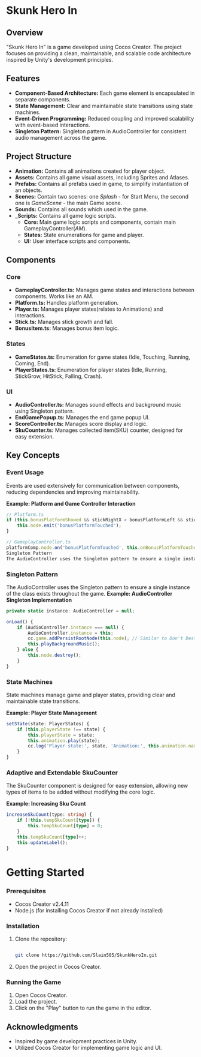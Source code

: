 # Skunk Hero In
## Overview
"Skunk Hero In" is a game developed using Cocos Creator. The project focuses on providing a clean, maintainable, and scalable code architecture inspired by Unity's development principles.

## Features

- **Component-Based Architecture:** Each game element is encapsulated in separate components.
- **State Management:** Clear and maintainable state transitions using state machines.
- **Event-Driven Programming:** Reduced coupling and improved scalability with event-based interactions.
- **Singleton Pattern:** Singleton pattern in AudioController for consistent audio management across the game.
## Project Structure
- **Animation:** Contains all animations created for player object.
- **Assets:** Contains all game visual assets, including Sprites and Atlases.
- **Prefabs:** Contains all prefabs used in game, to simplify instantiation of an objects.
- **Scenes:** Contain two scenes: one *Splash* - for Start Menu, the second one is *GameScene* - the main Game scene.
- **Sounds:** Contains all sounds which used in the game.
- **_Scripts:** Contains all game logic scripts.
  - **Core:** Main game logic scripts and components, contain main GameplayController(*AM*).
  - **States:** State enumerations for game and player.
  - **UI:** User interface scripts and components.
## Components
### Core
- **GameplayController.ts:** Manages game states and interactions between components. Works like an AM.
- **Platform.ts:** Handles platform generation.
- **Player.ts:** Manages player states(relates to Animations) and interactions.
- **Stick.ts:** Manages stick growth and fall.
- **BonusItem.ts:** Manages bonus item logic.
### States
- **GameStates.ts:** Enumeration for game states (Idle, Touching, Running, Coming, End).
- **PlayerStates.ts:** Enumeration for player states (Idle, Running, StickGrow, HitStick, Falling, Crash).
### UI
- **AudioController.ts:** Manages sound effects and background music using Singleton pattern.
- **EndGamePopup.ts:** Manages the end game popup UI.
- **ScoreController.ts:** Manages score display and logic.
- **SkuCounter.ts:** Manages collected item(SKU) counter, designed for easy extension.
## Key Concepts
### Event Usage
Events are used extensively for communication between components, reducing dependencies and improving maintainability.

**Example: Platform and Game Controller Interaction**

```typescript
// Platform.ts
if (this.bonusPlatformShowed && stickRightX > bonusPlatformLeft && stickRightX < bonusPlatformRight) {
    this.node.emit('bonusPlatformTouched');
}

// GameplayController.ts
platformComp.node.on('bonusPlatformTouched', this.onBonusPlatformTouched, this);
Singleton Pattern
The AudioController uses the Singleton pattern to ensure a single instance of the class exists throughout the game, similar to Unity's Don't Destroy On Load.
```
### Singleton Pattern
The AudioController uses the Singleton pattern to ensure a single instance of the class exists throughout the game.
**Example: AudioController Singleton Implementation**

```typescript
private static instance: AudioController = null;

onLoad() {
    if (AudioController.instance === null) {
        AudioController.instance = this;
        cc.game.addPersistRootNode(this.node); // Similar to Don't Destroy On Load in Unity
        this.playBackgroundMusic();
    } else {
        this.node.destroy();
    }
}
```
### State Machines
State machines manage game and player states, providing clear and maintainable state transitions.

**Example: Player State Management**

```typescript
setState(state: PlayerStates) {
    if (this.playerState !== state) {
        this.playerState = state;
        this.animation.play(state);
        cc.log('Player state:', state, 'Animation:', this.animation.name);
    }
}
```
### Adaptive and Extendable SkuCounter
The SkuCounter component is designed for easy extension, allowing new types of items to be added without modifying the core logic.

**Example: Increasing Sku Count**
```typescript
increaseSkuCount(type: string) {
    if (!this.tempSkuCount[type]) {
        this.tempSkuCount[type] = 0;
    }
    this.tempSkuCount[type]++;
    this.updateLabel();
}
```
# Getting Started

### Prerequisites

* Cocos Creator v2.4.11
* Node.js (for installing Cocos Creator if not already installed)

### Installation

1. Clone the repository:
    ```bash
    
    git clone https://github.com/Slain505/SkunkHeroIn.git

    ```
2. Open the project in Cocos Creator.

### Running the Game

1. Open Cocos Creator.
2. Load the project.
3. Click on the "Play" button to run the game in the editor.

## Acknowledgments

* Inspired by game development practices in Unity.
* Utilized Cocos Creator for implementing game logic and UI.
